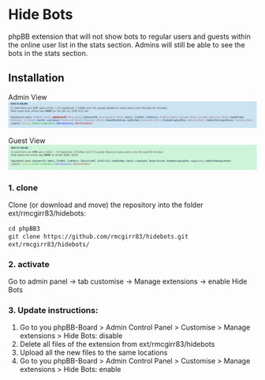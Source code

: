Hide Bots
=========================

phpBB extension that will not show bots to regular users and guests within the online user list in the stats section.  Admins will still be able to see the bots in the stats section.

## Installation

Admin View
![Screenshot](admin_view.PNG)

Guest View
![Screenshot](guest_view.PNG)

### 1. clone
Clone (or download and move) the repository into the folder ext/rmcgirr83/hidebots:

```
cd phpBB3
git clone https://github.com/rmcgirr83/hidebots.git ext/rmcgirr83/hidebots/
```

### 2. activate
Go to admin panel -> tab customise -> Manage extensions -> enable Hide Bots


### 3. Update instructions:
1. Go to you phpBB-Board > Admin Control Panel > Customise > Manage extensions > Hide Bots: disable
2. Delete all files of the extension from ext/rmcgirr83/hidebots
3. Upload all the new files to the same locations
4. Go to you phpBB-Board > Admin Control Panel > Customise > Manage extensions > Hide Bots: enable
